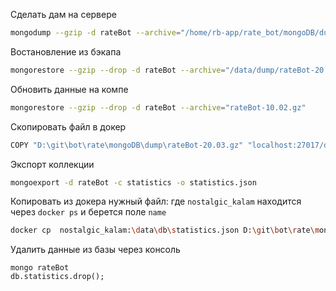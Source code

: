 Сделать дам на сервере
```bash
mongodump --gzip -d rateBot --archive="/home/rb-app/rate_bot/mongoDB/dump/rateBot-20.03.gz"
```

Востановление из бэкапа
```bash
mongorestore --gzip --drop -d rateBot --archive="/data/dump/rateBot-20.03.gz"
```

Обновить данные на компе
```bash
mongorestore --gzip --drop -d rateBot --archive="rateBot-10.02.gz"
```

Скопировать файл в докер
```bash
COPY "D:\git\bot\rate\mongoDB\dump\rateBot-20.03.gz" "localhost:27017/data/dump/rateBot-20.03.gz"
```


Экспорт коллекции
```bash
mongoexport -d rateBot -c statistics -o statistics.json
```

Копировать из докера нужный файл: где `nostalgic_kalam` находится через `docker ps` и берется поле `name`
```bash
docker cp  nostalgic_kalam:\data\db\statistics.json D:\git\bot\rate\mongoDB\dump
```

Удалить данные из базы через консоль
```mongo
mongo rateBot
db.statistics.drop();
```